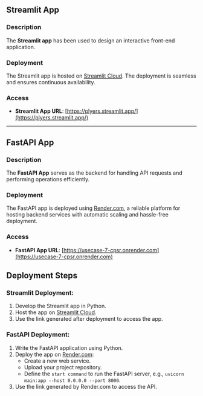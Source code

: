 ## Streamlit App

### Description
The **Streamlit app** has been used to design an interactive front-end application.

### Deployment
The Streamlit app is hosted on [Streamlit Cloud](https://streamlit.io/cloud). The deployment is seamless and ensures continuous availability.

### Access
- **Streamlit App URL**: [https://plyers.streamlit.app/](https://plyers.streamlit.app/)

---

## FastAPI App

### Description
The **FastAPI App** serves as the backend for handling API requests and performing operations efficiently.

### Deployment
The FastAPI app is deployed using [Render.com](https://render.com), a reliable platform for hosting backend services with automatic scaling and hassle-free deployment.

### Access
- **FastAPI App URL**: [https://usecase-7-cpsr.onrender.com](https://usecase-7-cpsr.onrender.com)

## Deployment Steps

### Streamlit Deployment:
1. Develop the Streamlit app in Python.
2. Host the app on [Streamlit Cloud](https://streamlit.io/cloud).
3. Use the link generated after deployment to access the app.

### FastAPI Deployment:
1. Write the FastAPI application using Python.
2. Deploy the app on [Render.com](https://render.com):
   - Create a new web service.
   - Upload your project repository.
   - Define the `start command` to run the FastAPI server, e.g., `uvicorn main:app --host 0.0.0.0 --port 8000`.
3. Use the link generated by Render.com to access the API.
